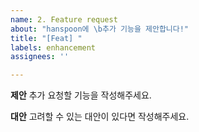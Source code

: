 ```yaml
---
name: 2. Feature request
about: "hanspoon에 \b추가 기능을 제안합니다!"
title: "[Feat] "
labels: enhancement
assignees: ''

---
```


**제안**
추가 요청할 기능을 작성해주세요.

**대안**
고려할 수 있는 대안이 있다면 작성해주세요.
